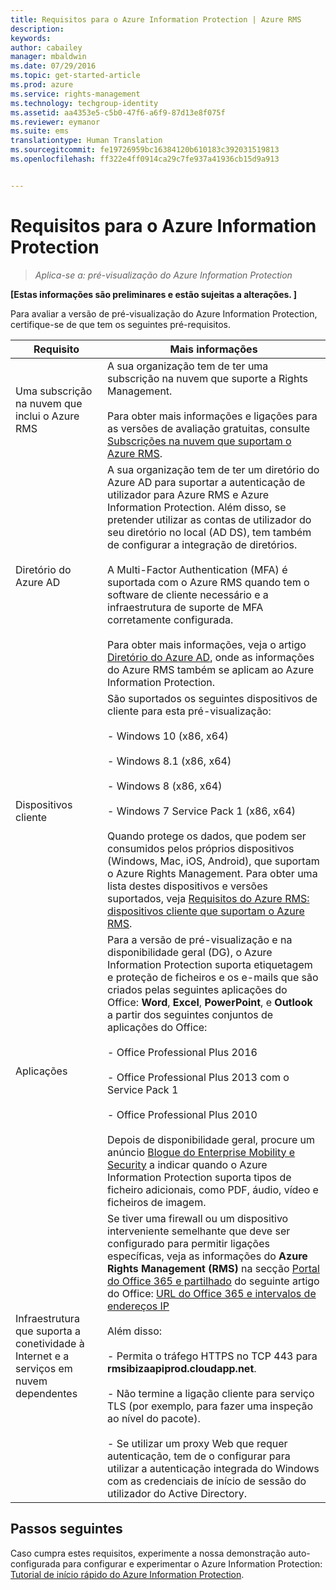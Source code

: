 ```yaml
---
title: Requisitos para o Azure Information Protection | Azure RMS
description: 
keywords: 
author: cabailey
manager: mbaldwin
ms.date: 07/29/2016
ms.topic: get-started-article
ms.prod: azure
ms.service: rights-management
ms.technology: techgroup-identity
ms.assetid: aa4353e5-c5b0-47f6-a6f9-87d13e8f075f
ms.reviewer: eymanor
ms.suite: ems
translationtype: Human Translation
ms.sourcegitcommit: fe19726959bc16384120b610183c392031519813
ms.openlocfilehash: ff322e4ff0914ca29c7fe937a41936cb15d9a913


---
```


# Requisitos para o Azure Information Protection

>*Aplica-se a: pré-visualização do Azure Information Protection*

**[Estas informações são preliminares e estão sujeitas a alterações. ]**

Para avaliar a versão de pré-visualização do Azure Information Protection, certifique-se de que tem os seguintes pré-requisitos. 

|Requisito|Mais informações|
|---------------|--------------------|
|Uma subscrição na nuvem que inclui o Azure RMS|A sua organização tem de ter uma subscrição na nuvem que suporte a Rights Management.<br /><br />Para obter mais informações e ligações para as versões de avaliação gratuitas, consulte [Subscrições na nuvem que suportam o Azure RMS](../get-started/requirements-subscriptions.md).|
|Diretório do Azure AD|A sua organização tem de ter um diretório do Azure AD para suportar a autenticação de utilizador para Azure RMS e Azure Information Protection. Além disso, se pretender utilizar as contas de utilizador do seu diretório no local (AD DS), tem também de configurar a integração de diretórios.<br /><br />A Multi-Factor Authentication (MFA) é suportada com o Azure RMS quando tem o software de cliente necessário e a infraestrutura de suporte de MFA corretamente configurada.<br /><br />Para obter mais informações, veja o artigo [Diretório do Azure AD](../get-started/requirements-azure-ad.md), onde as informações do Azure RMS também se aplicam ao Azure Information Protection.|
|Dispositivos cliente|São suportados os seguintes dispositivos de cliente para esta pré-visualização:<br /><br />- Windows 10 (x86, x64)<br /><br />- Windows 8.1 (x86, x64)<br /><br />- Windows 8 (x86, x64)<br /><br />- Windows 7 Service Pack 1 (x86, x64)<br /><br />Quando protege os dados, que podem ser consumidos pelos próprios dispositivos (Windows, Mac, iOS, Android), que suportam o Azure Rights Management. Para obter uma lista destes dispositivos e versões suportados, veja [Requisitos do Azure RMS: dispositivos cliente que suportam o Azure RMS](../get-started/requirements-client-devices.md).|
|Aplicações|Para a versão de pré-visualização e na disponibilidade geral (DG), o Azure Information Protection suporta etiquetagem e proteção de ficheiros e os e-mails que são criados pelas seguintes aplicações do Office: **Word**, **Excel**, **PowerPoint**, e **Outlook** a partir dos seguintes conjuntos de aplicações do Office:<br /><br />- Office Professional Plus 2016<br /><br />- Office Professional Plus 2013 com o Service Pack 1<br /><br />- Office Professional Plus 2010<br /><br />Depois de disponibilidade geral, procure um anúncio [Blogue do Enterprise Mobility e Security](https://blogs.technet.microsoft.com/enterprisemobility/?product=azure-rights-management-services) a indicar quando o Azure Information Protection suporta tipos de ficheiro adicionais, como PDF, áudio, vídeo e ficheiros de imagem.|
|Infraestrutura que suporta a conetividade à Internet e a serviços em nuvem dependentes|Se tiver uma firewall ou um dispositivo interveniente semelhante que deve ser configurado para permitir ligações específicas, veja as informações do **Azure Rights Management (RMS)** na secção [Portal do Office 365 e partilhado](https://support.office.com/article/Office-365-URLs-and-IP-address-ranges-8548a211-3fe7-47cb-abb1-355ea5aa88a2#BKMK_Portal-identity) do seguinte artigo do Office: [URL do Office 365 e intervalos de endereços IP](https://support.office.com/en-US/article/Office-365-URLs-and-IP-address-ranges-8548a211-3fe7-47cb-abb1-355ea5aa88a2)<br /><br />Além disso:<br /><br />- Permita o tráfego HTTPS no TCP 443 para **rmsibizaapiprod.cloudapp.net**.<br /><br />- Não termine a ligação cliente para serviço TLS (por exemplo, para fazer uma inspeção ao nível do pacote). <br /><br />- Se utilizar um proxy Web que requer autenticação, tem de o configurar para utilizar a autenticação integrada do Windows com as credenciais de início de sessão do utilizador do Active Directory.|

## Passos seguintes

Caso cumpra estes requisitos, experimente a nossa demonstração auto-configurada para configurar e experimentar o Azure Information Protection: [Tutorial de início rápido do Azure Information Protection](infoprotect-quick-start-tutorial.md).




<!--HONumber=Jul16_HO5-->


